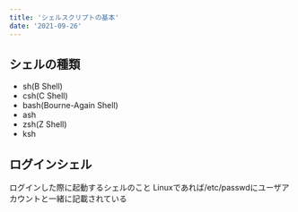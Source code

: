 ```yaml
---
title: 'シェルスクリプトの基本'
date: '2021-09-26'
---
```


## シェルの種類
* sh(B Shell)
* csh(C Shell)
* bash(Bourne-Again Shell)
* ash
* zsh(Z Shell)
* ksh

## ログインシェル
ログインした際に起動するシェルのこと
Linuxであれば/etc/passwdにユーザアカウントと一緒に記載されている
